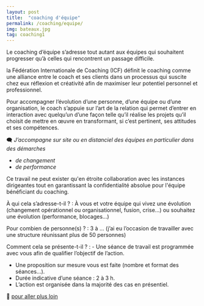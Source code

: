 ```yaml
---
layout: post
title:  "coaching d'équipe"
permalink: /coaching/equipe/
img: bateaux.jpg
tag: coaching1
---
```

Le coaching d’équipe s’adresse tout autant aux équipes qui souhaitent progresser qu’à celles qui rencontrent un passage difficile.


la Fédération Internationale de Coaching (ICF) définit le coaching comme une alliance entre le coach et ses clients dans un processus qui suscite chez eux réflexion et créativité afin de maximiser leur potentiel personnel et professionnel.

Pour accompagner l’évolution d’une personne, d’une équipe ou d’une organisation, le coach s’appuie sur l’art de la relation qui permet d’entrer en interaction avec quelqu’un d’une façon telle qu’il réalise les projets qu’il choisit de mettre en œuvre en transformant, si c’est pertinent, ses attitudes et ses compétences.


🗨 *J’accompagne sur site ou en distanciel des équipes en particulier dans des démarches*
- *de changement*
- *de performance*

Ce travail ne peut exister qu'en étroite collaboration avec les instances dirigeantes tout en garantissant la confidentialité absolue pour l'équipe bénéficiant du coaching.

À qui cela s’adresse-t-il ? 
: À vous et votre équipe qui vivez une évolution (changement opérationnel ou organisationnel, fusion, crise…) ou souhaitez une évolution (performance, blocages...)

Pour combien de personne(s) ? 
: 3 à … (j’ai eu l’occasion de travailler avec une structure réunissant plus de 50 personnes)

Comment cela se présente-t-il ? 
: - Une séance de travail est programmée avec vous afin de qualifier l’objectif de l’action.
  - Une proposition sur mesure vous est faite (nombre et format des séances…).
  - Durée indicative d’une séance : 2 à 3 h.
  - L’action est organisée dans la majorité des cas en présentiel.

👣 [pour aller plus loin](https://acade-fr.github.io/bheema/contact/)
